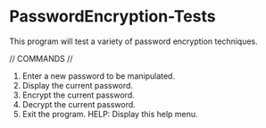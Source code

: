 # PasswordEncryption-Tests
This program will test a variety of password encryption techniques.


// COMMANDS //
1. Enter a new password to be manipulated.
2. Display the current password.
3. Encrypt the current password.
4. Decrypt the current password.
5. Exit the program.
HELP: Display this help menu.
